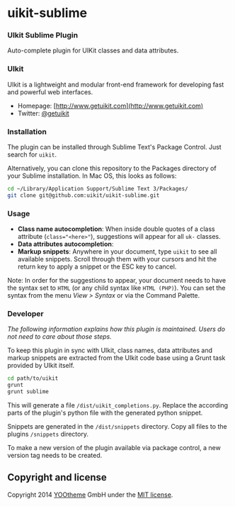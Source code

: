 uikit-sublime
=============

### UIkit Sublime Plugin

Auto-complete plugin for UIKit classes and data attributes. 

### UIkit

UIkit is a lightweight and modular front-end framework for developing fast and powerful web interfaces.

* Homepage: [http://www.getuikit.com](http://www.getuikit.com)
* Twitter: [@getuikit](http://twitter.com/getuikit)

### Installation

The plugin can be installed through Sublime Text's Package Control. Just search for `uikit`.

Alternatively, you can clone this repository to the Packages directory of your Sublime installation. In Mac OS, this looks as follows: 

```bash
cd ~/Library/Application Support/Sublime Text 3/Packages/
git clone git@github.com:uikit/uikit-sublime.git
```

### Usage

- **Class name autocompletion**: When inside double quotes of a class attribute (`class="<here>"`), suggestions will appear for all `uk-` classes.
- **Data attributes autocompletion**: 
- **Markup snippets**: Anywhere in your document, type `uikit` to see all available snippets. Scroll through them with your cursors and hit the return key to apply a snippet or the ESC key to cancel.

Note: In order for the suggestions to appear, your document needs to have the syntax set to `HTML` (or any child syntax like `HTML (PHP)`). You can set the syntax from the menu *View > Syntax* or via the Command Palette.

### Developer

*The following information explains how this plugin is maintained. Users do not need to care about those steps.*

To keep this plugin in sync with UIkit, class names, data attributes and markup snippets are extracted from the UIkit code base using a Grunt task provided by UIkit itself.

```bash
cd path/to/uikit
grunt
grunt sublime 
```

This will generate a file `/dist/uikit_completions.py`. Replace the according parts of the plugin's python file with the generated python snippet.

Snippets are generated in the `/dist/snippets` directory. Copy all files to the plugins `/snippets` directory.

To make a new version of the plugin available via package control, a new version tag needs to be created.

## Copyright and license

Copyright 2014 [YOOtheme](http://www.yootheme.com) GmbH under the [MIT license](LICENSE.md).
